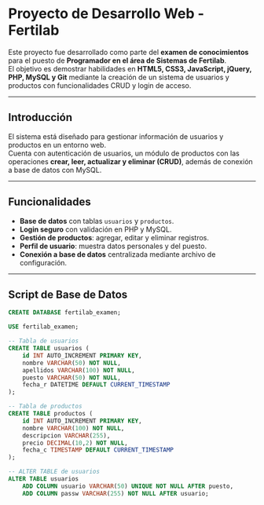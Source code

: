 # Proyecto de Desarrollo Web - Fertilab

Este proyecto fue desarrollado como parte del **examen de conocimientos** para el puesto de **Programador en el área de Sistemas de Fertilab**.  
El objetivo es demostrar habilidades en **HTML5, CSS3, JavaScript, jQuery, PHP, MySQL y Git** mediante la creación de un sistema de usuarios y productos con funcionalidades CRUD y login de acceso.

---

## Introducción

El sistema está diseñado para gestionar información de usuarios y productos en un entorno web.  
Cuenta con autenticación de usuarios, un módulo de productos con las operaciones **crear, leer, actualizar y eliminar (CRUD)**, además de conexión a base de datos con MySQL.

---

## Funcionalidades

- **Base de datos** con tablas `usuarios` y `productos`.
- **Login seguro** con validación en PHP y MySQL.
- **Gestión de productos**: agregar, editar y eliminar registros.
- **Perfil de usuario**: muestra datos personales y del puesto.
- **Conexión a base de datos** centralizada mediante archivo de configuración.

---

## Script de Base de Datos

```sql
CREATE DATABASE fertilab_examen;

USE fertilab_examen;

-- Tabla de usuarios
CREATE TABLE usuarios (
    id INT AUTO_INCREMENT PRIMARY KEY,
    nombre VARCHAR(50) NOT NULL,
    apellidos VARCHAR(100) NOT NULL,
    puesto VARCHAR(50) NOT NULL,
    fecha_r DATETIME DEFAULT CURRENT_TIMESTAMP
);

-- Tabla de productos
CREATE TABLE productos (
    id INT AUTO_INCREMENT PRIMARY KEY,
    nombre VARCHAR(100) NOT NULL,
    descripcion VARCHAR(255),
    precio DECIMAL(10,2) NOT NULL,
    fecha_c TIMESTAMP DEFAULT CURRENT_TIMESTAMP
);

-- ALTER TABLE de usuarios
ALTER TABLE usuarios
    ADD COLUMN usuario VARCHAR(50) UNIQUE NOT NULL AFTER puesto,
    ADD COLUMN passw VARCHAR(255) NOT NULL AFTER usuario;
```
